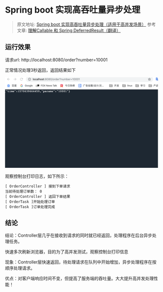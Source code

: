# Spring boot 实现高吞吐量异步处理

> 原文地址: [Spring boot 实现高吞吐量异步处理（适用于高并发场景）](https://www.cnblogs.com/jonban/p/async.html)
> 参考文章: [理解Callable 和 Spring DeferredResult（翻译）](https://www.cnblogs.com/aheizi/p/5659030.html)

## 运行效果

请求url: http://localhost:8080/order?number=10001

正常情况处理3秒返回，返回结果如下

![](https://raw.githubusercontent.com/gaohanghang/images/master/img/20191010173855.png)

观察控制台打印日志，如下所示：

```
[ OrderController ] 接到下单请求
当前待处理订单数： 0
[ OrderController ] 返回下单结果
[ OrderTask ]开始处理订单
[ OrderTask ]订单处理完成
```

## 结论

结论：Controller层几乎在接收到请求的同时就已经返回，处理程序在后台异步处理任务。

快速多次刷新浏览器，目的为了高并发测试，观察控制台打印信息

现象：Controller层快速返回，待处理请求在队列中开始增加，异步处理程序在按顺序处理请求。

优点：对客户端响应时间不变，但提高了服务端的吞吐量。大大提升高并发处理性能！


